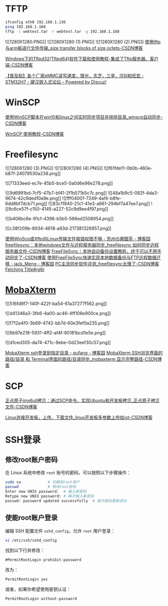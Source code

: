 # TFTP

```bash
ifconfig eth0 192.168.1.136
ping 192.168.1.168
tftp -l webtest.tar -r webtest.tar -g 192.168.1.168
```
![[1280X1280.PNG]]
![[1280X1280 (1).PNG]]
![[1280X1280 (2).PNG]]
[使用tftp与arm板进行文件传输\_size transfer blocks of size octets-CSDN博客](https://blog.csdn.net/Deng_alone/article/details/119540039)

[Windows下的Tftpd32(Tftpd64)软件下载和使用教程-集成了Tftp服务器、客户端-CSDN博客](https://blog.csdn.net/wkd_007/article/details/129018831)

[【普及贴】各个厂家eMMC读写速度，镁光，东芝，三星，ISSI和旺宏 - STM32H7 - 硬汉嵌入式论坛 - Powered by Discuz!](https://www.armbbs.cn/forum.php?mod=viewthread&tid=95954)

# WinSCP

[使用WinSCP脚本在win10和linux之间实时同步项目并排除目录\_winscp自动同步-CSDN博客](https://blog.csdn.net/jjk26/article/details/123836538)

[WinSCP 使用教程-CSDN博客](https://blog.csdn.net/ZYS10000/article/details/107138719)


# Freefilesync

![[1280X1280 (3).PNG]]
![[1280X1280 (4).PNG]]
![[f61fde11-0b0b-460e-b87f-24079530a238.png]]

![[71333eed-ec7e-45b5-bce5-0a0d6e96e278.png]]


![[9d6991bd-7cf5-47b7-bf41-2f1b571b5c7c.png]]
![[48a1b9c5-082f-4da3-9674-42c9ded10a9e.png]]
![[fff04001-7249-4af4-b8fe-6dd8bf7dcb71.png]]
![[83c11940-21c1-41e3-a661-294bf7a47ee7.png]]
![[9c6ce57f-c150-4145-a227-52c9d9ee4f97.png]]

![[b406bc6e-91cf-4396-b5b5-566ed2508954.png]]

![[c38f209b-8934-4618-a93d-217381326957.png]]
  
  
  [使用WinScp或Xftp向Linux传输文件报错权限不够 - 苏州の酱醋茶 - 博客园](https://www.cnblogs.com/jyj666/p/16446833.html)
[freefilesync：本地windows文件与远程服务器同步\_freefilesync 如何同步远程服务器文件-CSDN博客](https://blog.csdn.net/qq_32636415/article/details/135065260)
[FreeFileSync｜本地自动备份设置教程，终于可以不用手动同步了-CSDN博客](https://blog.csdn.net/zhengaga/article/details/137716400)
[使用FreeFileSync快速实现本地数据备份与FTP远程数据迁移 - jack\_Meng - 博客园](https://www.cnblogs.com/mq0036/p/17891901.html)
[PC主流同步软件评测\_freefilesync太慢了-CSDN博客](https://blog.csdn.net/startl/article/details/130151090)
[Fetching Title#rg6r](https://wzfou.com/files-sync-softs/#ftoc-heading-1)

# [MobaXterm](https://www.cnblogs.com/qufang/articles/16840872.html)
![[516fd9f7-140f-422f-ba54-61a37277f562.png]]

![[d41346a3-3fb6-4a00-ac46-4ff106e900ce.png]]


![[f712a4f0-3b69-4742-bb7d-60e3fef0a235.png]]

![[6b97e218-5931-4ff2-af4f-60181bcd1e5e.png]]

![[d1ced305-da74-471c-9ebe-0d23eef30c57.png]]


  [MobaXterm ssh登录到指定目录 - qufang - 博客园](https://www.cnblogs.com/qufang/articles/16840872.html)
[MobaXterm SSH浏览界面的路径/目录 和 Terminal界面的路径/目录同步\_mobaxterm 显示完整路径-CSDN博客](https://blog.csdn.net/MIT372/article/details/131370698)

# SCP

[正点原子imx6ull拷贝：通过SCP命令，实现Ubuntu和开发板拷贝\_正点原子拷贝文件-CSDN博客](https://blog.csdn.net/qq_39200110/article/details/135649176)

[Linux连接开发板，上传、下载文件\_linux开发板多参数上传给iot-CSDN博客](https://blog.csdn.net/wzz953200463/article/details/115704223)

# SSH登录
## 修改root账户密码

在 Linux 系统中修改 `root` 账号的密码，可以按照以下步骤操作：

```bash
sudo su            # 切换到root用户
passwd             # 修改root密码
Enter new UNIX password:  # 输入新密码
Retype new UNIX password: # 再次输入新密码
passwd: password updated successfully  # 提示密码更新成功
```

## 使能root账户登录

编辑 SSH 配置文件 `sshd_config`，允许 `root` 用户登录：

```bash
vi /etc/ssh/sshd_config
```

找到以下行并修改：

```plaintext
#PermitRootLogin prohibit-password
```

改为：

```plain
PermitRootLogin yes
```

或者，如果你希望使用密钥认证：

```plain
PermitRootLogin without-password
```
